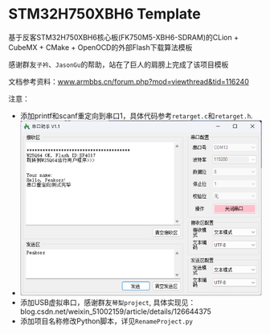 # STM32H750XBH6 Template

基于反客STM32H750XBH6核心板(FK750M5-XBH6-SDRAM)的CLion + CubeMX + CMake + OpenOCD的外部Flash下载算法模板

感谢群友`子衿`、`JasonGu`的帮助，站在了巨人的肩膀上完成了该项目模板

文档参考资料：www.armbbs.cn/forum.php?mod=viewthread&tid=116240

注意：

- 添加printf和scanf重定向到串口1，具体代码参考`retarget.c`和`retarget.h`.
- ![UART-Retarget](pic/UART-Retarget.png)
- 添加USB虚拟串口，感谢群友`琴梨project`, 具体实现见：blog.csdn.net/weixin_51002159/article/details/126644375
- 添加项目名称修改Python脚本，详见`RenameProject.py`